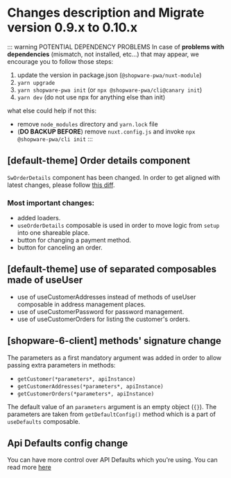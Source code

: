 # Changes description and Migrate version 0.9.x to 0.10.x

::: warning POTENTIAL DEPENDENCY PROBLEMS
In case of **problems with dependencies** (mismatch, not installed, etc...) that may appear, we encourage you to follow those steps:

1. update the version in package.json (`@shopware-pwa/nuxt-module`)
2. `yarn upgrade`
3. `yarn shopware-pwa init` (or `npx @shopware-pwa/cli@canary init`)
4. `yarn dev` (do not use npx for anything else than init)

what else could help if not this:

- remove `node_modules` directory and `yarn.lock` file
- (**DO BACKUP BEFORE**) remove `nuxt.config.js` and invoke `npx @shopware-pwa/cli init`
  :::

## [default-theme] Order details component

`SwOrderDetails` component has been changed. In order to get aligned with latest changes, please follow [this diff](https://github.com/vuestorefront/shopware-pwa/pull/1603/files#diff-de0f81c5a9fa22cfab5d0375e4b69b906d92b15bb3c103402125d2f2bd771313).

### Most important changes:

- added loaders.
- `useOrderDetails` composable is used in order to move logic from `setup` into one shareable place.
- button for changing a payment method.
- button for canceling an order.

## [default-theme] use of separated composables made of useUser

- use of useCustomerAddresses instead of methods of useUser composable in address management places.
- use of useCustomerPassword for password management.
- use of useCustomerOrders for listing the customer's orders.

## [shopware-6-client] methods' signature change <Badge text="BREAKING CHANGE" type="error"/>

The parameters as a first mandatory argument was added in order to allow passing extra parameters in methods:

- `getCustomer(*parameters*, apiInstance)`
- `getCustomerAddresses(*parameters*, apiInstance)`
- `getCustomerOrders(*parameters*, apiInstance)`

The default value of an `parameters` argument is an empty object (`{}`). The parameters are taken from `getDefaultConfig()` method which is a part of `useDefaults` composable.

## Api Defaults config change <Badge text="BREAKING CHANGE" type="error"/>

You can have more control over API Defaults which you're using. You can read more [here](/landing/cookbook/#overwrite-api-defaults)
